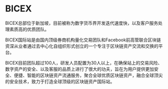 # 

# BICEX

BICEX总部位于新加坡，目前被称为数字货币界开发迭代速度快，以及客户服务处理素质高的优质团队。

BICEX国际站是由国内顶级券商机构量化交易团队和Facebook前高管联合区块链资深从业者通过去中心化自组织形式创立的一个专注于区块链资产交流和交换的平台。

BICEX目前团队超过100人，研发人员配置为30人以上，在确保站上的交易风险、数字资产的安全、以及客服的品质上进行了很大的功夫，旨在为用户提供更加安全、便捷、智能的区块链资产流通服务，聚合全球优质区块链资产，融合全球顶尖的安全技术，致力于打造全球顶级的区块链资产国际站。

